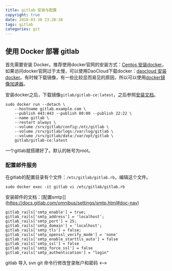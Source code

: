 ```yaml
---
title: gitlab 安装与配置
copyright: true
date: 2018-03-30 23:28:38
tags: gitlab
categories: git
---
```


## 使用 Docker 部署 gitlab

首先需要安装 Docker。推荐使用docker官网的安装方式：[Centos 安装docker](https://docs.docker.com/install/linux/docker-ce/centos/)，如果访问docker官网过于太慢，可以使用DaoCloud下载docker：[daocloud 安装docker](https://download.daocloud.io/Docker_Mirror/Docker)。有时候下载镜像，有一些比较显而易见的原因，所以可以使用[docker镜像加速器](https://www.daocloud.io/mirror#accelerator-doc)。

安装docker之后，下载镜像`gitlab/gitlab-ce:latest`，之后参照[安装文档](https://docs.gitlab.com/omnibus/docker/README.html#run-the-image)。

```shell
sudo docker run --detach \
    --hostname gitlab.example.com \
    --publish 443:443 --publish 80:80 --publish 22:22 \
    --name gitlab \
    --restart always \
    --volume /srv/gitlab/config:/etc/gitlab \
    --volume /srv/gitlab/logs:/var/log/gitlab \
    --volume /srv/gitlab/data:/var/opt/gitlab \
    gitlab/gitlab-ce:latest
```
一个gitlab就搭建好了。默认的帐号为root。

### 配置邮件服务

在gitlab的配置目录有个文件：`/etc/gitlab/gitlab.rb`，编辑这个文件。

```shell
sudo docker exec -it gitlab vi /etc/gitlab/gitlab.rb
```

安装邮件的文档：[配置smtp]](https://docs.gitlab.com/omnibus/settings/smtp.html#doc-nav)

```properties
gitlab_rails['smtp_enable'] = true;
gitlab_rails['smtp_address'] = 'localhost';
gitlab_rails['smtp_port'] = 25;
gitlab_rails['smtp_domain'] = 'localhost';
gitlab_rails['smtp_tls'] = false;
gitlab_rails['smtp_openssl_verify_mode'] = 'none'
gitlab_rails['smtp_enable_starttls_auto'] = false
gitlab_rails['smtp_ssl'] = false
gitlab_rails['smtp_force_ssl'] = false
gitlab_rails['smtp_authentication'] = "login"
```


<!-->
gitlab 导入 svn

git 命令行修改登录账户和密码
<-->

